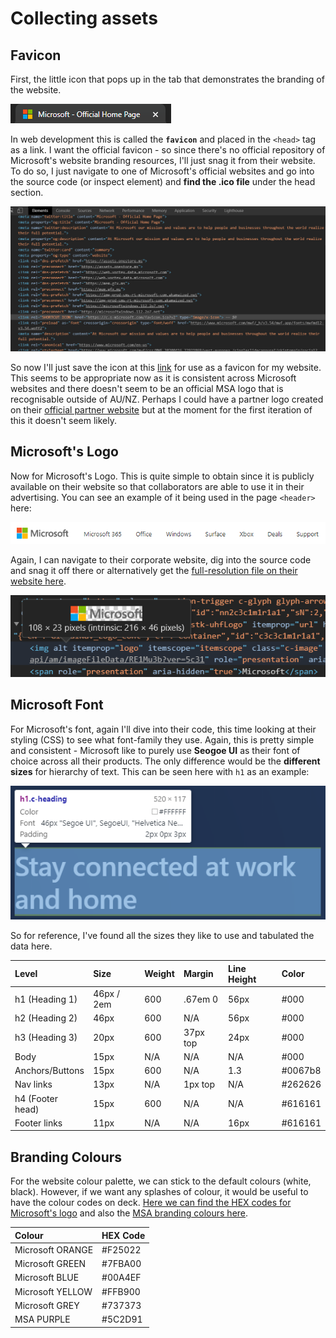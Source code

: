 # Collecting assets

## Favicon

First, the little icon that pops up in the tab that demonstrates the branding of the website. 

![Microsoft website favicon](../../.gitbook/assets/image%20%2839%29.png)

In web development this is called the **`favicon`** and placed in the `<head>` tag as a link. I want the official favicon - so since there's no official repository of Microsoft's website branding resources, I'll just snag it from their website. To do so, I just navigate to one of Microsoft's official websites and go into the source code \(or inspect element\) and **find the .ico file** under the head section.

![Source code for Microsoft&apos;s website](../../.gitbook/assets/image%20%2842%29.png)

So now I'll just save the icon at this [link](https://c.s-microsoft.com/favicon.ico?v2) for use as a favicon for my website. This seems to be appropriate now as it is consistent across Microsoft websites and there doesn't seem to be an official MSA logo that is recognisable outside of AU/NZ. Perhaps I could have a partner logo created on their [official partner website](https://partner.microsoft.com/en-us/marketing/branding) but at the moment for the first iteration of this it doesn't seem likely.

## Microsoft's Logo

Now for Microsoft's Logo. This is quite simple to obtain since it is publicly available on their website so that collaborators are able to use it in their advertising. You can see an example of it being used in the page `<header>` here:

![Microsoft website header and nav](../../.gitbook/assets/image%20%2871%29.png)

Again, I can navigate to their corporate website, dig into the source code and snag it off there or alternatively get the [full-resolution file on their website here](https://www.microsoft.com/en-us/legal/intellectualproperty/trademarks/usage/logo.aspx).

![](../../.gitbook/assets/image%20%2833%29.png)

## Microsoft Font

For Microsoft's font, again I'll dive into their code, this time looking at their styling \(CSS\) to see what font-family they use. Again, this is pretty simple and consistent - Microsoft like to purely use **Seogoe UI** as their font of choice across all their products. The only difference would be the **different sizes** for hierarchy of text. This can be seen here with `h1` as an example:

![h1 with a size of 46px and using Segoe UI](../../.gitbook/assets/image%20%2872%29.png)

So for reference, I've found all the sizes they like to use and tabulated the data here.

| Level | Size | Weight | Margin | Line Height | Color |
| :--- | :--- | :--- | :--- | :--- | :--- |
| h1 \(Heading 1\) | 46px / 2em | 600 | .67em 0 | 56px | \#000 |
| h2 \(Heading 2\) | 46px | 600 | N/A | 56px | \#000 |
| h3 \(Heading 3\) | 20px | 600 | 37px top | 24px | \#000 |
| Body | 15px | N/A | N/A | N/A | \#000 |
| Anchors/Buttons | 15px | 600 | N/A | 1.3 | \#0067b8 |
| Nav links | 13px | N/A | 1px top | N/A | \#262626 |
| h4 \(Footer head\) | 15px | 600 | N/A | N/A | \#616161 |
| Footer links | 11px | N/A | N/A | 16px | \#616161 |

## Branding Colours

For the website colour palette, we can stick to the default colours \(white, black\). However, if we want any splashes of colour, it would be useful to have the colour codes on deck. [Here we can find the HEX codes for Microsoft's logo](https://brandpalettes.com/microsoft-color-codes/) and also the [MSA branding colours here](https://msa.ms).

| Colour | HEX Code |
| :--- | :--- |
| Microsoft ORANGE | \#F25022 |
| Microsoft GREEN | \#7FBA00 |
| Microsoft BLUE | \#00A4EF |
| Microsoft YELLOW | \#FFB900 |
| Microsoft GREY | \#737373 |
| MSA PURPLE | \#5C2D91 |




